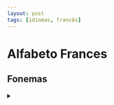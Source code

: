 ```yaml
---
layout: post
tags: [idiomas, francês]
---
```


# Alfabeto Frances
## Fonemas 

<details><summary><h5></h5></summary> <div> <p>Aa.</p>
{% include audio_embed.html src="/audios/Aa.mp3" %}

<br> <p>Bb</p>
{% include audio_embed.html src="/audios/Bb.mp3" %}

<p>Cc</p>
{% include audio_embed.html src="/audios/Cc.mp3" %}

<p>Dd</p>
{% include audio_embed.html src="/audios/Dd.mp3" %}

<p>Ee</p>
{% include audio_embed.html src="/audios/Ee.mp3" %}

<p>Ff</p>
{% include audio_embed.html src="/audios/Ff.mp3" %}

<p>Gg</p>
{% include audio_embed.html src="/audios/Gg.mp3" %}

<p>Hh</p>
{% include audio_embed.html src="/audios/Hh.mp3" %}

<p>Ii</p>
{% include audio_embed.html src="/audios/Ii.mp3" %}

<p>Jj</p>
{% include audio_embed.html src="/audios/Jj.mp3" %}

<p>Kk</p>
{% include audio_embed.html src="/audios/Kk.mp3" %}

<p>Ll</p>
{% include audio_embed.html src="/audios/Ll.mp3" %}

<p>Mm</p>
{% include audio_embed.html src="/audios/Mm.mp3" %}

<p>Nn</p>
{% include audio_embed.html src="/audios/Nn.mp3" %}

<p>Oo</p>
{% include audio_embed.html src="/audios/Oo.mp3" %}

<p>Pp</p>
{% include audio_embed.html src="/audios/Pp.mp3" %}

<p>Qq</p>
{% include audio_embed.html src="/audios/Qq.mp3" %}

<p>Rr</p>
{% include audio_embed.html src="/audios/Rr.mp3" %}

<p>Ss</p>
{% include audio_embed.html src="/audios/Ss.mp3" %}

<p>Tt</p>
{% include audio_embed.html src="/audios/Tt.mp3" %}

<p>Uu</p>
{% include audio_embed.html src="/audios/Uu.mp3" %}

<p>Vv</p>
{% include audio_embed.html src="/audios/Vv.mp3" %}

<p>Ww</p>
{% include audio_embed.html src="/audios/Ww.mp3" %}

<p>Xx</p>
{% include audio_embed.html src="/audios/Xx.mp3" %}

<p>Yy</p>
{% include audio_embed.html src="/audios/Yy.mp3" %}

<p>Zz</p>
{% include audio_embed.html src="/audios/Zz.mp3" %}

</div> </details>
<table style="table-layout: fixed; width: 100%;">